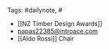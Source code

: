 
Tags: #dailynote, #
- [[NZ Timber Design Awards]]
- papas22385@introace.com
- [[Aldo Rossi]] Chair
